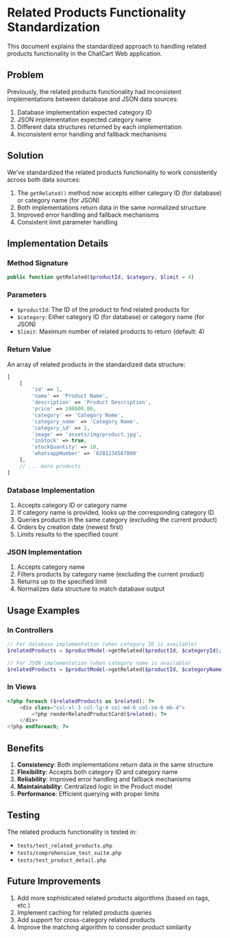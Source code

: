 # Related Products Functionality Standardization

This document explains the standardized approach to handling related products functionality in the ChatCart Web application.

## Problem

Previously, the related products functionality had inconsistent implementations between database and JSON data sources:

1. Database implementation expected category ID
2. JSON implementation expected category name
3. Different data structures returned by each implementation
4. Inconsistent error handling and fallback mechanisms

## Solution

We've standardized the related products functionality to work consistently across both data sources:

1. The `getRelated()` method now accepts either category ID (for database) or category name (for JSON)
2. Both implementations return data in the same normalized structure
3. Improved error handling and fallback mechanisms
4. Consistent limit parameter handling

## Implementation Details

### Method Signature
```php
public function getRelated($productId, $category, $limit = 4)
```

### Parameters
- `$productId`: The ID of the product to find related products for
- `$category`: Either category ID (for database) or category name (for JSON)
- `$limit`: Maximum number of related products to return (default: 4)

### Return Value
An array of related products in the standardized data structure:
```php
[
    [
        'id' => 1,
        'name' => 'Product Name',
        'description' => 'Product Description',
        'price' => 100000.00,
        'category' => 'Category Name',
        'category_name' => 'Category Name',
        'category_id' => 1,
        'image' => 'assets/img/product.jpg',
        'inStock' => true,
        'stockQuantity' => 10,
        'whatsappNumber' => '6281234567890'
    ],
    // ... more products
]
```

### Database Implementation
1. Accepts category ID or category name
2. If category name is provided, looks up the corresponding category ID
3. Queries products in the same category (excluding the current product)
4. Orders by creation date (newest first)
5. Limits results to the specified count

### JSON Implementation
1. Accepts category name
2. Filters products by category name (excluding the current product)
3. Returns up to the specified limit
4. Normalizes data structure to match database output

## Usage Examples

### In Controllers
```php
// For database implementation (when category ID is available)
$relatedProducts = $productModel->getRelated($productId, $categoryId);

// For JSON implementation (when category name is available)
$relatedProducts = $productModel->getRelated($productId, $categoryName);
```

### In Views
```php
<?php foreach ($relatedProducts as $related): ?>
    <div class="col-xl-3 col-lg-4 col-md-6 col-sm-6 mb-4">
        <?php renderRelatedProductCard($related); ?>
    </div>
<?php endforeach; ?>
```

## Benefits

1. **Consistency**: Both implementations return data in the same structure
2. **Flexibility**: Accepts both category ID and category name
3. **Reliability**: Improved error handling and fallback mechanisms
4. **Maintainability**: Centralized logic in the Product model
5. **Performance**: Efficient querying with proper limits

## Testing

The related products functionality is tested in:
- `tests/test_related_products.php`
- `tests/comprehensive_test_suite.php`
- `tests/test_product_detail.php`

## Future Improvements

1. Add more sophisticated related products algorithms (based on tags, etc.)
2. Implement caching for related products queries
3. Add support for cross-category related products
4. Improve the matching algorithm to consider product similarity